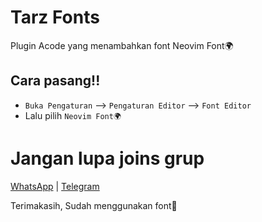 # Tarz Fonts

Plugin Acode yang menambahkan font Neovim Font🌍

## Cara pasang!!

- `Buka Pengaturan` --> `Pengaturan Editor` --> `Font Editor`
- Lalu pilih `Neovim Font🌍`

# Jangan lupa joins grup

[WhatsApp](https://chat.whatsapp.com/Gomu4BhzluT3gaXRHmNs4n) |
[Telegram](https://t.me/TarnaWijaya_grup)

Terimakasih, Sudah menggunakan font🥰
